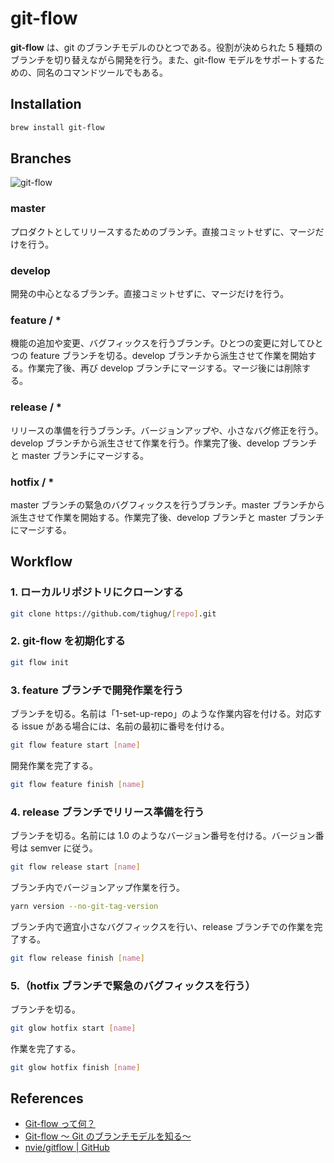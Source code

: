 # git-flow

**git-flow** は、git のブランチモデルのひとつである。役割が決められた 5 種類のブランチを切り替えながら開発を行う。また、git-flow モデルをサポートするための、同名のコマンドツールでもある。

## Installation

```bash
brew install git-flow
```

## Branches

![git-flow](images/git-flow_2020-08-04-05-23.png)

### master

プロダクトとしてリリースするためのブランチ。直接コミットせずに、マージだけを行う。

### develop

開発の中心となるブランチ。直接コミットせずに、マージだけを行う。

### feature / \*

機能の追加や変更、バグフィックスを行うブランチ。ひとつの変更に対してひとつの feature ブランチを切る。develop ブランチから派生させて作業を開始する。作業完了後、再び develop ブランチにマージする。マージ後には削除する。

### release / \*

リリースの準備を行うブランチ。バージョンアップや、小さなバグ修正を行う。develop ブランチから派生させて作業を行う。作業完了後、develop ブランチと master ブランチにマージする。

### hotfix / \*

master ブランチの緊急のバグフィックスを行うブランチ。master ブランチから派生させて作業を開始する。作業完了後、develop ブランチと master ブランチにマージする。

## Workflow

### 1. ローカルリポジトリにクローンする

```bash
git clone https://github.com/tighug/[repo].git
```

### 2. git-flow を初期化する

```bash
git flow init
```

### 3. feature ブランチで開発作業を行う

ブランチを切る。名前は「1-set-up-repo」のような作業内容を付ける。対応する issue がある場合には、名前の最初に番号を付ける。

```bash
git flow feature start [name]
```

開発作業を完了する。

```bash
git flow feature finish [name]
```

### 4. release ブランチでリリース準備を行う

ブランチを切る。名前には 1.0 のようなバージョン番号を付ける。バージョン番号は semver に従う。

```bash
git flow release start [name]
```

ブランチ内でバージョンアップ作業を行う。

```bash
yarn version --no-git-tag-version
```

ブランチ内で適宜小さなバグフィックスを行い、release ブランチでの作業を完了する。

```bash
git flow release finish [name]
```

### 5.（hotfix ブランチで緊急のバグフィックスを行う）

ブランチを切る。

```bash
git glow hotfix start [name]
```

作業を完了する。

```bash
git glow hotfix finish [name]
```

## References

- [Git-flow って何？](https://qiita.com/KosukeSone/items/514dd24828b485c69a05)
- [Git-flow ～ Git のブランチモデルを知る～](https://tracpath.com/bootcamp/learning_git_git_flow.html)
- [nvie/gitflow | GitHub](https://github.com/nvie/gitflow)
